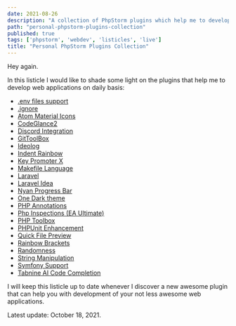```yaml
---
date: 2021-08-26
description: "A collection of PhpStorm plugins which help me to develop well-thought and complex web applications."
path: "personal-phpstorm-plugins-collection"
published: true
tags: ['phpstorm', 'webdev', 'listicles', 'live']
title: "Personal PhpStorm Plugins Collection"
---
```


Hey again.

In this listicle I would like to shade some light on the plugins that help me to develop web applications on daily basis:

- [.env files support](https://plugins.jetbrains.com/plugin/9525)
- [.ignore](https://plugins.jetbrains.com/plugin/7495)
- [Atom Material Icons](https://plugins.jetbrains.com/plugin/10044)
- [CodeGlance2](https://plugins.jetbrains.com/plugin/15562)
- [Discord Integration](https://plugins.jetbrains.com/plugin/10233)
- [GitToolBox](https://plugins.jetbrains.com/plugin/7499)
- [Ideolog](https://plugins.jetbrains.com/plugin/9746)
- [Indent Rainbow](https://plugins.jetbrains.com/plugin/13308)
- [Key Promoter X](https://plugins.jetbrains.com/plugin/9792)
- [Makefile Language](https://plugins.jetbrains.com/plugin/9333)
- [Laravel](https://plugins.jetbrains.com/plugin/7532)
- [Laravel Idea](https://plugins.jetbrains.com/plugin/13441)
- [Nyan Progress Bar](https://plugins.jetbrains.com/plugin/8575)
- [One Dark theme](https://plugins.jetbrains.com/plugin/11938)
- [PHP Annotations](https://plugins.jetbrains.com/plugin/7320)
- [Php Inspections (EA Ultimate)](https://plugins.jetbrains.com/plugin/16935)
- [PHP Toolbox](https://plugins.jetbrains.com/plugin/8133)
- [PHPUnit Enhancement](https://plugins.jetbrains.com/plugin/9674)
- [Quick File Preview](https://plugins.jetbrains.com/plugin/12778)
- [Rainbow Brackets](https://plugins.jetbrains.com/plugin/10080)
- [Randomness](https://plugins.jetbrains.com/plugin/9836)
- [String Manipulation](https://plugins.jetbrains.com/plugin/2162)
- [Symfony Support](https://plugins.jetbrains.com/plugin/7219)
- [Tabnine AI Code Completion](https://plugins.jetbrains.com/plugin/12798)

I will keep this listicle up to date whenever I discover a new awesome plugin that can help you with development of your not less awesome web applications.

Latest update: October 18, 2021.

